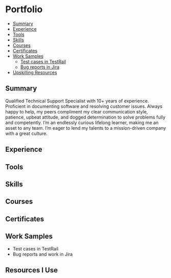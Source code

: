 # Portfolio
- [Summary](#summary)
- [Experience](#experience)
- [Tools](#tools)
- [Skills](#skills)
- [Courses](#courses)
- [Certificates](#certificates)
- [Work Samples](#work-samples)
  * [Test cases in TestRail](#test-cases-in-testrail)
  * [Bug reports in Jira](#bug-reports-in-jira)
- [Upskilling Resources](#upskilling-resources)

## Summary
Qualified Technical Support Specialist with 10+ years of experience. Proficient in documenting software and resolving customer issues. Always happy to help, my peers compliment my clear communication style, patience, upbeat attitude, and dogged determination to solve problems fully and competently. I’m an endlessly curious lifelong learner, making me an asset to any team. I’m eager to lend my talents to a mission-driven company with a great culture.

## Experience


## Tools


## Skills


## Courses


## Certificates


## Work Samples
  * Test cases in TestRail
  * Bug reports and work in Jira

## Resources I Use
